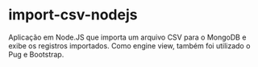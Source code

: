 # import-csv-nodejs
Aplicação em Node.JS que importa um arquivo CSV para o MongoDB e exibe os registros importados. Como engine view, também foi utilizado o Pug e Bootstrap.
